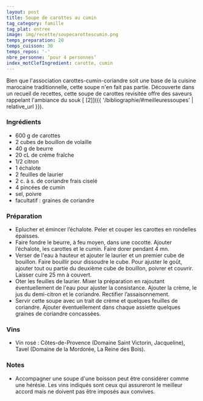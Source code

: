 ```yaml
---
layout: post
title: Soupe de carottes au cumin
tag_category: famille
tag_plat: entree
image: img/recette/soupecarottescumin.png
temps_preparation: 20
temps_cuisson: 30
temps_repos: '-'
nbre_personne: ‘pour 4 personnes’
index_motClefIngredient: carotte, cumin
---
```

Bien que l'association carottes-cumin-coriandre soit une base de la cuisine marocaine traditionnelle, cette soupe n'en fait pas partie. Découverte dans un recueil de recettes, cette soupe de carottes revisitée offre des saveurs rappelant l'ambiance du souk [ [2]]({{ '/bibliographie/#meilleuressoupes' | relative_url }}).

### Ingrédients
* 600 g de carottes
* 2 cubes de bouillon de volaille
* 40 g de beurre
* 20 cL de crème fraîche
* 1/2 citron
* 1 échalote
* 2 feuilles de laurier
* 2 c. à s. de coriandre frais ciselé
* 4 pincées de cumin  
* sel, poivre
* facultatif : graines de coriandre

### Préparation
* Eplucher et émincer l’échalote. Peler et couper les carottes en rondelles épaisses.
* Faire fondre le beurre, à feu moyen, dans une cocotte. Ajouter l’échalote, les carottes et le cumin. Faire dorer pendant 4 mn.
* Verser de l'eau à hauteur et ajouter le laurier et un premier cube de bouillon. Faire bouillir pour dissoudre le cube. Pour ajuster le goût, ajouter tout ou partie du deuxième cube de bouillon, poivrer et couvrir. Laisser cuire 25 mn à couvert.
* Oter les feuilles de laurier. Mixer la préparation en rajoutant éventuellement de l'eau pour ajuster la consistance. Ajouter la crème, le jus du demi-citron et le coriandre. Rectifier l’assaisonnement.
* Servir cette soupe avec un trait de crème et quelques feuilles de coriandre. Ajouter éventuellement dans chaque assiette quelques graines de coriandre concassées.

### Vins
* Vin rosé : Côtes-de-Provence (Domaine Saint Victorin, Jacqueline), Tavel (Domaine de la Mordorée, La Reine des Bois).

### Notes
* Accompagner une soupe d'une boisson peut être considérer comme une hérésie. Les vins indiqués sont ceux qui assureront le meilleur accord mais ne doivent pas être imposés aux convives.
